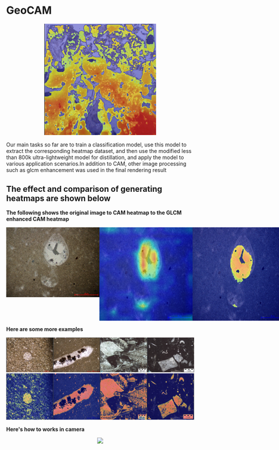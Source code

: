 # GeoCAM



<div align=center><img src=".\doc\img\heatmap.gif" width="300px" loc="center"/></div>

Our main tasks so far are to train a classification model, use this model to extract the corresponding heatmap dataset, and then use the modified less than 800k ultra-lightweight model for distillation, and apply the model to various application scenarios.In addition to CAM, other image processing such as glcm enhancement was used in the final rendering result

## The effect and comparison of generating heatmaps are shown below

**The following shows the original image to CAM heatmap to the GLCM enhanced CAM heatmap**

<div style="display: flex; align-items: flex-start;">
	<img src="./doc/img/img1.png" width="250rm"> 
	<img src="./doc/img/hot1.png" width="250rm"> 
	<img src="./doc/img/heat1.png" width="250rm"> 
</div> 



**Here are some more examples**

<div align=center><img src=".\doc\img\imgExample.png" width="1000px" loc="center"/></div>

<div align=center><img src=".\doc\img\heatExample.png" width="1000px" loc="center"/></div>



**Here's how to works in camera**

<div align=center><img src=".\doc\img\HeatMap_camera.gif" width="400px" loc="center"/></div>





